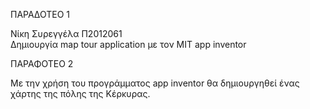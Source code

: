 ΠΑΡΑΔΟΤΕΟ 1 

Νίκη Συρεγγέλα Π2012061\
Δημιουργία map tour application με τον MIT app inventor


ΠΑΡΑΦΟΤΕΟ 2 

Με την χρήση του προγράμματος app inventor θα δημιουργηθεί ένας χάρτης της πόλης της Κέρκυρας. 
